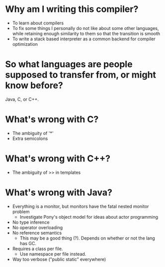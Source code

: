 # Why am I writing this compiler?

- To learn about compilers
- To fix some things I personally do not like about some other languages, 
  while retaining enough similarity to them so that the transition is smooth
- To write a stack based interpreter as a common backend for compiler optimization

# So what languages are people supposed to transfer from, or might know before?

Java, C, or C++.

# What's wrong with C?

- The ambiguity of '*'
- Extra semicolons

# What's wrong with C++?

- The ambiguity of >> in templates

# What's wrong with Java?

- Everything is a monitor, but monitors have the fatal nested monitor problem
  - Investigate Pony's object model for ideas about actor programming
- No type inference
- No operator overloading
- No reference semantics
  - This may be a good thing (?). Depends on whether or not the lang has GC.
- Requires a class per file.
  - Use namespace per file instead.
- Way too verbose ("public static" everywhere)